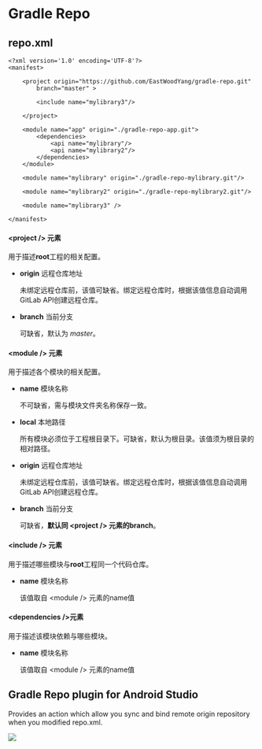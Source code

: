 # Gradle Repo

## repo.xml

    <?xml version='1.0' encoding='UTF-8'?>
    <manifest>
     
        <project origin="https://github.com/EastWoodYang/gradle-repo.git"
            branch="master" >
     
            <include name="mylibrary3"/>
     
        </project>
     
        <module name="app" origin="./gradle-repo-app.git">
            <dependencies>
                <api name="mylibrary"/>
                <api name="mylibrary2"/>
            </dependencies>
        </module>
     
        <module name="mylibrary" origin="./gradle-repo-mylibrary.git"/>
     
        <module name="mylibrary2" origin="./gradle-repo-mylibrary2.git"/>
     
        <module name="mylibrary3" />
     
    </manifest>

#### \<project /> 元素
用于描述**root**工程的相关配置。

- **origin** 远程仓库地址
    
    未绑定远程仓库前，该值可缺省。绑定远程仓库时，根据该值信息自动调用GitLab API创建远程仓库。
    
- **branch** 当前分支
    
    可缺省，默认为 *master*。
    
#### \<module /> 元素
用于描述各个模块的相关配置。

- **name** 模块名称
    
    不可缺省，需与模块文件夹名称保存一致。
    
- **local** 本地路径
    
    所有模块必须位于工程根目录下。可缺省，默认为根目录。该值须为根目录的相对路径。

- **origin** 远程仓库地址
    
    未绑定远程仓库前，该值可缺省。绑定远程仓库时，根据该值信息自动调用GitLab API创建远程仓库。
    
- **branch** 当前分支
    
    可缺省，**默认同 \<project /> 元素的branch**。
    
#### \<include /> 元素
用于描述哪些模块与**root**工程同一个代码仓库。

- **name** 模块名称
    
    该值取自 \<module /> 元素的name值

#### \<dependencies />元素
用于描述该模块依赖与哪些模块。

- **name** 模块名称

    该值取自 \<module /> 元素的name值


## Gradle Repo plugin for Android Studio
Provides an action which allow you sync and bind remote origin repository when you modified repo.xml.

<img src='https://github.com/EastWoodYang/gradle-repo/blob/master/picture/1.png'/>
